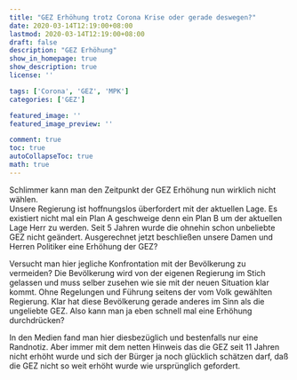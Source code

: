 ```yaml
---
title: "GEZ Erhöhung trotz Corona Krise oder gerade deswegen?"
date: 2020-03-14T12:19:00+08:00
lastmod: 2020-03-14T12:19:00+08:00
draft: false
description: "GEZ Erhöhung"
show_in_homepage: true
show_description: true
license: ''

tags: ['Corona', 'GEZ', 'MPK']
categories: ['GEZ']

featured_image: ''
featured_image_preview: ''

comment: true
toc: true
autoCollapseToc: true
math: true
---
```

Schlimmer kann man den Zeitpunkt der GEZ Erhöhung nun wirklich nicht wählen.  
Unsere Regierung ist hoffnungslos überfordert mit der aktuellen Lage. Es existiert nicht mal ein Plan A geschweige denn ein Plan B um der aktuellen Lage Herr zu werden. 
Seit 5 Jahren wurde die ohnehin schon unbeliebte GEZ nicht geändert. Ausgerechnet jetzt beschließen unsere Damen und Herren Politiker eine Erhöhung der GEZ?  

Versucht man hier jegliche Konfrontation mit der Bevölkerung zu vermeiden? Die Bevölkerung wird von der eigenen Regierung im Stich gelassen und muss selber zusehen wie sie mit der neuen Situation klar kommt. Ohne Regelungen und Führung seitens der vom Volk gewählten Regierung.
Klar hat diese Bevölkerung gerade anderes im Sinn als die ungeliebte GEZ. Also kann man ja eben schnell mal eine Erhöhung durchdrücken?  

In den Medien fand man hier diesbezüglich und bestenfalls nur eine Randnotiz. Aber immer mit dem netten Hinweis das die GEZ seit 11 Jahren nicht erhöht wurde und sich der Bürger ja noch glücklich schätzen darf, daß die GEZ nicht so weit erhöht wurde wie ursprünglich gefordert.